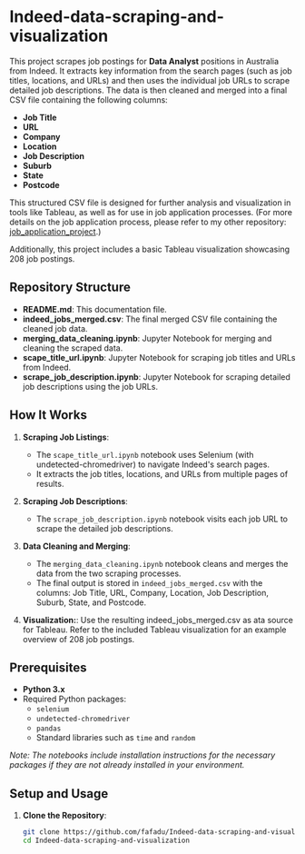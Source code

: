 # Indeed-data-scraping-and-visualization

This project scrapes job postings for **Data Analyst** positions in Australia from Indeed. It extracts key information from the search pages (such as job titles, locations, and URLs) and then uses the individual job URLs to scrape detailed job descriptions. The data is then cleaned and merged into a final CSV file containing the following columns:

- **Job Title**
- **URL**
- **Company**
- **Location**
- **Job Description**
- **Suburb**
- **State**
- **Postcode**

This structured CSV file is designed for further analysis and visualization in tools like Tableau, as well as for use in job application processes. (For more details on the job application process, please refer to my other repository: [job_application_project](https://github.com/fafadu/job_application_project).)

Additionally, this project includes a basic Tableau visualization showcasing 208 job postings.

## Repository Structure

- **README.md**: This documentation file.
- **indeed_jobs_merged.csv**: The final merged CSV file containing the cleaned job data.
- **merging_data_cleaning.ipynb**: Jupyter Notebook for merging and cleaning the scraped data.
- **scape_title_url.ipynb**: Jupyter Notebook for scraping job titles and URLs from Indeed.
- **scrape_job_description.ipynb**: Jupyter Notebook for scraping detailed job descriptions using the job URLs.

## How It Works

1. **Scraping Job Listings**:
   - The `scape_title_url.ipynb` notebook uses Selenium (with undetected-chromedriver) to navigate Indeed's search pages.
   - It extracts the job titles, locations, and URLs from multiple pages of results.

2. **Scraping Job Descriptions**:
   - The `scrape_job_description.ipynb` notebook visits each job URL to scrape the detailed job descriptions.

3. **Data Cleaning and Merging**:
   - The `merging_data_cleaning.ipynb` notebook cleans and merges the data from the two scraping processes.
   - The final output is stored in `indeed_jobs_merged.csv` with the columns: Job Title, URL, Company, Location, Job Description, Suburb, State, and Postcode.

3. **Visualization:**:
Use the resulting indeed_jobs_merged.csv as ata source for Tableau.
Refer to the included Tableau visualization for an example overview of 208 job postings.

## Prerequisites

- **Python 3.x**
- Required Python packages:
  - `selenium`
  - `undetected-chromedriver`
  - `pandas`
  - Standard libraries such as `time` and `random`

*Note: The notebooks include installation instructions for the necessary packages if they are not already installed in your environment.*

## Setup and Usage

1. **Clone the Repository**:
   ```bash
   git clone https://github.com/fafadu/Indeed-data-scraping-and-visualization.git
   cd Indeed-data-scraping-and-visualization
